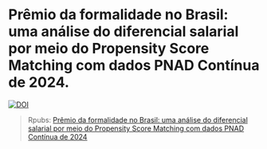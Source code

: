 # Prêmio da formalidade no Brasil: uma análise do diferencial salarial por meio do Propensity Score Matching com dados PNAD Contínua de 2024.

[![DOI](https://zenodo.org/badge/DOI/10.5281/zenodo.15788007.svg)](https://doi.org/10.5281/zenodo.15788007)

> Rpubs: [Prêmio da formalidade no Brasil: uma análise do diferencial salarial por meio do Propensity Score Matching com dados PNAD Contínua de 2024](https://rpubs.com/JVC7/psm_pnad_ecotrabalho)
